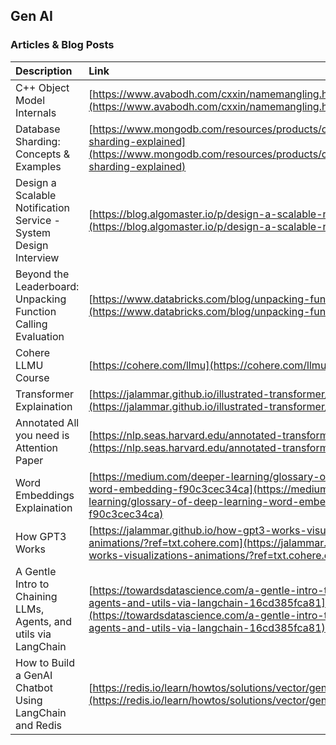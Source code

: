 ## Gen AI


### Articles & Blog Posts 


| Description                                                      | Link                                                                                                                                                                                                                     |
| :----------------------------------------------------------------- | :------------------------------------------------------------------------------------------------------------------------------------------------------------------------------------------------------------------------- |
| C++ Object Model Internals | [https://www.avabodh.com/cxxin/namemangling.html](https://www.avabodh.com/cxxin/namemangling.html) |
| Database Sharding: Concepts & Examples  | [https://www.mongodb.com/resources/products/capabilities/database-sharding-explained](https://www.mongodb.com/resources/products/capabilities/database-sharding-explained) |
| Design a Scalable Notification Service - System Design Interview | [https://blog.algomaster.io/p/design-a-scalable-notification-service](https://blog.algomaster.io/p/design-a-scalable-notification-service) |
| Beyond the Leaderboard: Unpacking Function Calling Evaluation | [https://www.databricks.com/blog/unpacking-function-calling-eval](https://www.databricks.com/blog/unpacking-function-calling-eval) |
| Cohere LLMU Course                                               | [https://cohere.com/llmu](https://cohere.com/llmu)                                                                                                                                                                       |
| Transformer Explaination                                         | [https://jalammar.github.io/illustrated-transformer/?ref=txt.cohere.com](https://jalammar.github.io/illustrated-transformer/?ref=txt.cohere.com)                                                                         |
| Annotated All you need is Attention Paper                        | [https://nlp.seas.harvard.edu/annotated-transformer/](https://nlp.seas.harvard.edu/annotated-transformer/)                                                                                                               |
| Word Embeddings Explaination                                     | [https://medium.com/deeper-learning/glossary-of-deep-learning-word-embedding-f90c3cec34ca](https://medium.com/deeper-learning/glossary-of-deep-learning-word-embedding-f90c3cec34ca)                                     |
| How GPT3 Works                                                   | [https://jalammar.github.io/how-gpt3-works-visualizations-animations/?ref=txt.cohere.com](https://jalammar.github.io/how-gpt3-works-visualizations-animations/?ref=txt.cohere.com)                                       |
| A Gentle Intro to Chaining LLMs, Agents, and utils via LangChain | [https://towardsdatascience.com/a-gentle-intro-to-chaining-llms-agents-and-utils-via-langchain-16cd385fca81](https://towardsdatascience.com/a-gentle-intro-to-chaining-llms-agents-and-utils-via-langchain-16cd385fca81) |
| How to Build a GenAI Chatbot Using LangChain and Redis | [https://redis.io/learn/howtos/solutions/vector/gen-ai-chatbot](https://redis.io/learn/howtos/solutions/vector/gen-ai-chatbot) |

